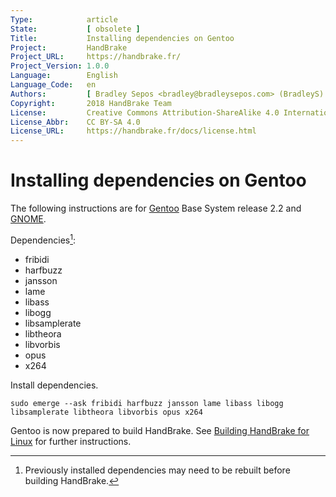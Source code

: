 ```yaml
---
Type:            article
State:           [ obsolete ]
Title:           Installing dependencies on Gentoo
Project:         HandBrake
Project_URL:     https://handbrake.fr/
Project_Version: 1.0.0
Language:        English
Language_Code:   en
Authors:         [ Bradley Sepos <bradley@bradleysepos.com> (BradleyS) ]
Copyright:       2018 HandBrake Team
License:         Creative Commons Attribution-ShareAlike 4.0 International
License_Abbr:    CC BY-SA 4.0
License_URL:     https://handbrake.fr/docs/license.html
---
```


Installing dependencies on Gentoo
=================================

The following instructions are for [Gentoo](https://gentoo.org) Base System release 2.2 and [GNOME](https://www.gnome.org).

Dependencies[^rebuild]:

- fribidi
- harfbuzz
- jansson
- lame
- libass
- libogg
- libsamplerate
- libtheora
- libvorbis
- opus
- x264

Install dependencies.

    sudo emerge --ask fribidi harfbuzz jansson lame libass libogg libsamplerate libtheora libvorbis opus x264

Gentoo is now prepared to build HandBrake. See [Building HandBrake for Linux](build-linux.html) for further instructions.

[^rebuild]: Previously installed dependencies may need to be rebuilt before building HandBrake.
